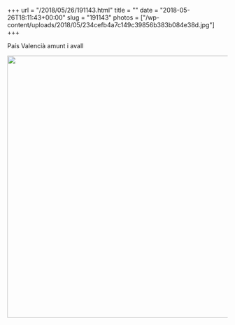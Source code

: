+++
url = "/2018/05/26/191143.html"
title = ""
date = "2018-05-26T18:11:43+00:00"
slug = "191143"
photos = ["/wp-content/uploads/2018/05/234cefb4a7c149c39856b383b084e38d.jpg"]
+++

País Valencià amunt i avall

<img src="/wp-content/uploads/2018/05/234cefb4a7c149c39856b383b084e38d.jpg" width="600" height="600" />
